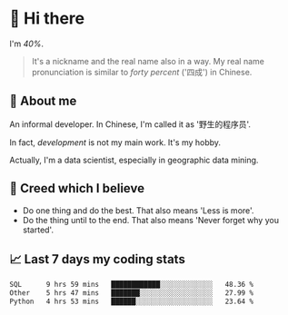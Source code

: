 # 👋 Hi there

I'm *40%*.

> It's a nickname and the real name also in a way.
> My real name pronunciation is similar to *forty percent* ('四成') in Chinese.

## :speech_balloon: About me

An informal developer. In Chinese, I'm called it as '野生的程序员'.

In fact, _development_ is not my main work. It's my hobby.

Actually, I'm a data scientist, especially in geographic data mining.

## :see_no_evil: Creed which I believe

- Do one thing and do the best. That also means 'Less is more'.
- Do the thing until to the end. That also means 'Never forget why you started'.

## :chart_with_upwards_trend: Last 7 days my coding stats

<!--START_SECTION:waka-->

```txt
SQL      9 hrs 59 mins   ████████████░░░░░░░░░░░░░   48.36 %
Other    5 hrs 47 mins   ███████░░░░░░░░░░░░░░░░░░   27.99 %
Python   4 hrs 53 mins   ██████░░░░░░░░░░░░░░░░░░░   23.64 %
```

<!--END_SECTION:waka-->
